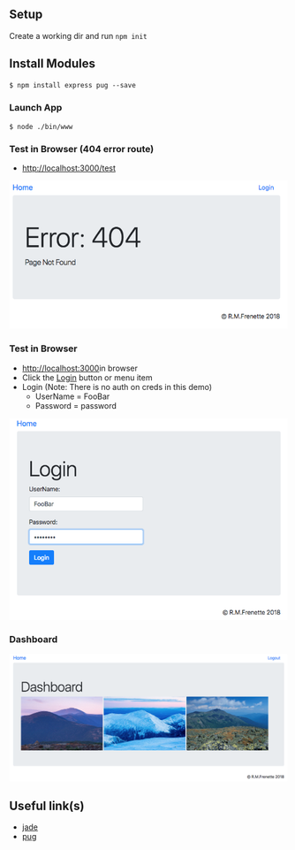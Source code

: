 ## Setup
Create a working dir and run ```npm init```


## Install Modules
```
$ npm install express pug --save
```

### Launch App
```
$ node ./bin/www
```

### Test in Browser (404 error route)
+ [http://localhost:3000/test](http://localhost:3000/test)

![Screen Shot](img/1.png?raw=true "Screen Shot")


### Test in Browser
+ [http://localhost:3000](http://localhost:3000)in browser
+ Click the [Login](http://localhost:3000/login) button or menu item
+ Login (Note: There is no auth on creds in this demo)
    + UserName = FooBar
    + Password = password

![Screen Shot](img/2.png?raw=true "Screen Shot")

### Dashboard
![Screen Shot](img/3.png?raw=true "Screen Shot")



## Useful link(s)
* [jade](http://jade-lang.com/api)
* [pug](https://pugjs.org/api/getting-started.html)
 